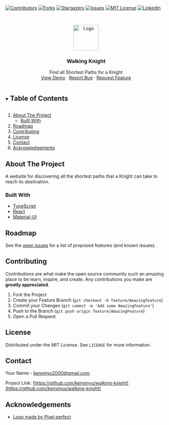 <!--
*** Thanks for checking out the Best-README-Template. If you have a suggestion
*** that would make this better, please fork the repo and create a pull request
*** or simply open an issue with the tag "enhancement".
*** Thanks again! Now go create something AMAZING! :D
***
***
***
*** To avoid retyping too much info. Do a search and replace for the following:
*** kenvinyu, walking-knight, twitter_handle, kenvinyu2000@gmail.com, Walking Knight, Find all Shortest Paths for a Knight
-->



<!-- PROJECT SHIELDS -->
<!--
*** I'm using markdown "reference style" links for readability.
*** Reference links are enclosed in brackets [ ] instead of parentheses ( ).
*** See the bottom of this document for the declaration of the reference variables
*** for contributors-url, forks-url, etc. This is an optional, concise syntax you may use.
*** https://www.markdownguide.org/basic-syntax/#reference-style-links
-->
[![Contributors][contributors-shield]][contributors-url]
[![Forks][forks-shield]][forks-url]
[![Stargazers][stars-shield]][stars-url]
[![Issues][issues-shield]][issues-url]
[![MIT License][license-shield]][license-url]
[![LinkedIn][linkedin-shield]][linkedin-url]



<!-- PROJECT LOGO -->
<br />
<p align="center">
  <a href="https://github.com/kyu2000/walking-knight">
    <img src="public/knight.png" alt="Logo" width="80" height="80">
  </a>

  <h3 align="center">Walking Knight</h3>

  <p align="center">
    Find all Shortest Paths for a Knight
    <br />
    <a href="https://kenvinyu.github.io/walking-knight/">View Demo</a>
    ·
    <a href="https://github.com/kenvinyu/walking-knight/issues">Report Bug</a>
    ·
    <a href="https://github.com/kenvinyu/walking-knight/issues">Request Feature</a>
  </p>
</p>



<!-- TABLE OF CONTENTS -->
<details open="open">
  <summary><h2 style="display: inline-block">Table of Contents</h2></summary>
  <ol>
    <li>
      <a href="#about-the-project">About The Project</a>
      <ul>
        <li><a href="#built-with">Built With</a></li>
      </ul>
    </li>
    <li><a href="#roadmap">Roadmap</a></li>
    <li><a href="#contributing">Contributing</a></li>
    <li><a href="#license">License</a></li>
    <li><a href="#contact">Contact</a></li>
    <li><a href="#acknowledgements">Acknowledgements</a></li>
  </ol>
</details>



<!-- ABOUT THE PROJECT -->
## About The Project

A website for discovering all the shortest paths that a Knight can take to reach its destination. 

### Built With

* [TypeScript](https://www.typescriptlang.org/)
* [React](https://reactjs.org/)
* [Material-UI](https://material-ui.com/)

<!-- ROADMAP -->
## Roadmap

See the [open issues](https://github.com/kenvinyu/walking-knight/issues) for a list of proposed features (and known issues).

<!-- CONTRIBUTING -->
## Contributing

Contributions are what make the open source community such an amazing place to be learn, inspire, and create. Any contributions you make are **greatly appreciated**.

1. Fork the Project
2. Create your Feature Branch (`git checkout -b feature/AmazingFeature`)
3. Commit your Changes (`git commit -m 'Add some AmazingFeature'`)
4. Push to the Branch (`git push origin feature/AmazingFeature`)
5. Open a Pull Request



<!-- LICENSE -->
## License

Distributed under the MIT License. See `LICENSE` for more information.



<!-- CONTACT -->
## Contact

Your Name - kenvinyu2000@gmail.com

Project Link: [https://github.com/kenvinyu/walking-knight](https://github.com/kenvinyu/walking-knight)



<!-- ACKNOWLEDGEMENTS -->
## Acknowledgements

* [Logo made by Pixel perfect](https://www.flaticon.com/authors/pixel-perfect)

<!-- MARKDOWN LINKS & IMAGES -->
<!-- https://www.markdownguide.org/basic-syntax/#reference-style-links -->
[contributors-shield]: https://img.shields.io/github/contributors/kenvinyu/walking-knight.svg?style=for-the-badge
[contributors-url]: https://github.com/kenvinyu/walking-knight/graphs/contributors
[forks-shield]: https://img.shields.io/github/forks/kenvinyu/walking-knight.svg?style=for-the-badge
[forks-url]: https://github.com/kenvinyu/walking-knight/network/members
[stars-shield]: https://img.shields.io/github/stars/kenvinyu/walking-knight.svg?style=for-the-badge
[stars-url]: https://github.com/kenvinyu/walking-knight/stargazers
[issues-shield]: https://img.shields.io/github/issues/kenvinyu/walking-knight.svg?style=for-the-badge
[issues-url]: https://github.com/kenvinyu/walking-knight/issues
[license-shield]: https://img.shields.io/github/license/kenvinyu/walking-knight.svg?style=for-the-badge
[license-url]: https://github.com/kenvinyu/walking-knight/blob/master/LICENSE.txt
[linkedin-shield]: https://img.shields.io/badge/-LinkedIn-black.svg?style=for-the-badge&logo=linkedin&colorB=555
[linkedin-url]: https://linkedin.com/in/kenvin-yu
